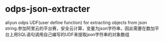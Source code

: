 # odps-json-extracter
aliyun odps UDF(user define function) for extracting objects from json string.参加阿里云的平台赛，安全云计算，变量为json字符串，因此需要在数加平台上用SQL语句调用自己编写的UDF来提取json字符串的对象数组
